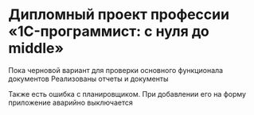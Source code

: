 # Дипломный проект профессии «1C-программист: с нуля до middle»

Пока черновой вариант для проверки основного функционала документов
Реализованы отчеты и документы

Также есть ошибка с планировщиком. При добавлении его на форму приложение аварийно выключается


